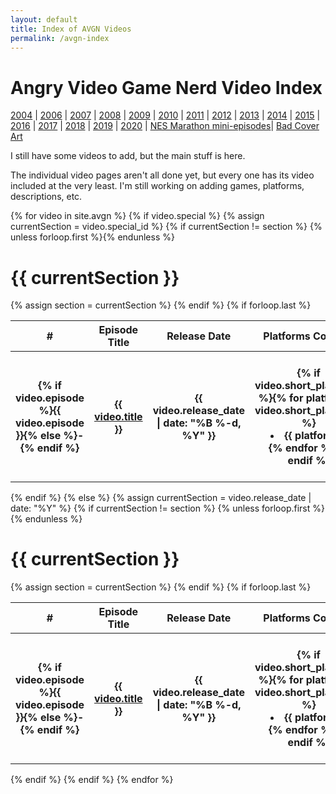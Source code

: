 ```yaml
---
layout: default
title: Index of AVGN Videos
permalink: /avgn-index
---
```

<div id="top"></div>

<h1 class="center">Angry Video Game Nerd Video Index</h1>
<p class="center">
<a href="#2004">2004</a> | 
<a href="#2006">2006</a> | 
<a href="#2007">2007</a> | 
<a href="#2008">2008</a> | 
<a href="#2009">2009</a> | 
<a href="#2010">2010</a> | 
<a href="#2011">2011</a> | 
<a href="#2012">2012</a> | 
<a href="#2013">2013</a> | 
<a href="#2014">2014</a> | 
<a href="#2015">2015</a> | 
<a href="#2016">2016</a> | 
<a href="#2017">2017</a> | 
<a href="#2018">2018</a> | 
<a href="#2019">2019</a> | 
<a href="#2020">2020</a> | 
<a href="#nes-marathon">NES Marathon mini-episodes</a>|
<a href="#bad-covers">Bad Cover Art</a></p>

I still have some videos to add, but the main stuff is here.

The individual video pages aren't all done yet, but every one has its video included at the very least. I'm still working on adding games, platforms, descriptions, etc.

{% for video in site.avgn %}
{% if video.special %}
{% assign currentSection = video.special_id %}
{% if currentSection != section %}
  {% unless forloop.first %}</table>{% endunless %}
  <h1 id="{{ video.special }}"> {{ currentSection }}</h1>
  <table>
  <tr>
    <th class="index-episode-number">#</th>
    <th class="index-episode-title">Episode Title</th>
    <th class="index-release-date">Release Date</th>
    <th class="index-platforms">Platforms Covered</th>
    <th class="index-games">Games Covered</th>
  </tr>
  {% assign section = currentSection %}
{% endif %}
  <tr>
    <th class="lighter">{% if video.episode %}{{ video.episode }}{% else %}-{% endif %}</th>
    <th class="lighter index-episode-title-rows"><a href="{{ video.url }}">{{ video.title }}</a></th>
    <th class="lighter">{{ video.release_date | date: "%B %-d, %Y" }}</th>
    <th class="lighter">{% if video.short_platforms %}{% for platform in video.short_platforms %}<li>{{ platform }}</li>{% endfor %}{% endif %}</th>
    <th class="lighter">{% if video.games %}{% for game in video.games %}<li>{{ game }}</li>{% endfor %}{% endif %}</th>
  </tr>
{% if forloop.last %}</table>{% endif %}
{% else %}
{% assign currentSection = video.release_date | date: "%Y" %}
{% if currentSection != section %}
  {% unless forloop.first %}</table>{% endunless %}
  <h1 id="{{ currentSection }}"> {{ currentSection }}</h1>
  <table>
  <tr>
    <th class="index-episode-number">#</th>
    <th class="index-episode-title">Episode Title</th>
    <th class="index-release-date">Release Date</th>
    <th class="index-platforms">Platforms Covered</th>
    <th class="index-games">Games Covered</th>
  </tr>
  {% assign section = currentSection %}
{% endif %}
  <tr>
    <th class="lighter">{% if video.episode %}{{ video.episode }}{% else %}-{% endif %}</th>
    <th class="lighter index-episode-title-rows"><a href="{{ video.url }}">{{ video.title }}</a></th>
    <th class="lighter">{{ video.release_date | date: "%B %-d, %Y" }}</th>
    <th class="lighter">{% if video.short_platforms %}{% for platform in video.short_platforms %}<li>{{ platform }}</li>{% endfor %}{% endif %}</th>
    <th class="lighter">{% if video.games %}{% for game in video.games %}<li>{{ game }}</li>{% endfor %}{% endif %}</th>
  </tr>
{% if forloop.last %}</table>{% endif %}
{% endif %}
{% endfor %}